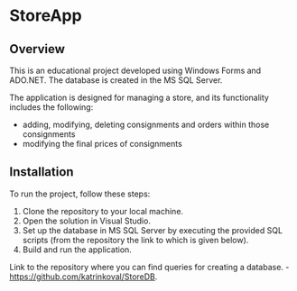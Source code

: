 # StoreApp  

## Overview
This is an educational project developed using Windows Forms and ADO.NET. The database is created in the MS SQL Server. 

The application is designed for managing a store, and its functionality includes the following:
- adding, modifying, deleting consignments and orders within those consignments
- modifying the final prices of consignments

## Installation
To run the project, follow these steps:

1) Clone the repository to your local machine.
2) Open the solution in Visual Studio.
3) Set up the database in MS SQL Server by executing the provided SQL scripts (from the repository the link to which is given below).
4) Build and run the application.

Link to the repository where you can find queries for creating a database. - https://github.com/katrinkoval/StoreDB.
